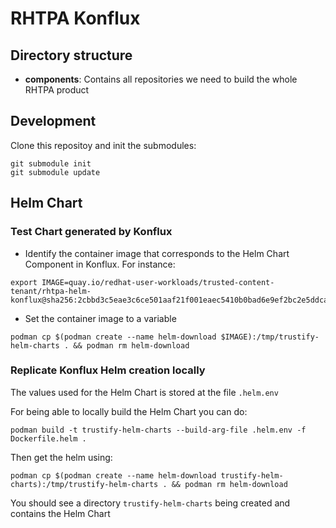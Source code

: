# RHTPA Konflux

## Directory structure

- **components**: Contains all repositories we need to build the whole RHTPA product

## Development

Clone this repositoy and init the submodules:

```shell
git submodule init
git submodule update
```

## Helm Chart

### Test Chart generated by Konflux

- Identify the container image that corresponds to the Helm Chart Component in Konflux. For instance:

```shell
export IMAGE=quay.io/redhat-user-workloads/trusted-content-tenant/rhtpa-helm-konflux@sha256:2cbbd3c5eae3c6ce501aaf21f001eaec5410b0bad6e9ef2bc2e5ddcae5ac75af
```

- Set the container image to a variable

```shell
podman cp $(podman create --name helm-download $IMAGE):/tmp/trustify-helm-charts . && podman rm helm-download
```

### Replicate Konflux Helm creation locally

The values used for the Helm Chart is stored at the file `.helm.env`

For being able to locally build the Helm Chart you can do:

```shell
podman build -t trustify-helm-charts --build-arg-file .helm.env -f Dockerfile.helm .
```

Then get the helm using:

```shell
podman cp $(podman create --name helm-download trustify-helm-charts):/tmp/trustify-helm-charts . && podman rm helm-download
```

You should see a directory `trustify-helm-charts` being created and contains the Helm Chart
